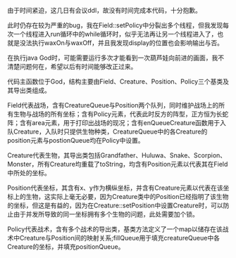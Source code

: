 由于时间紧迫，这几日有会议ddl，故没有时间完成本代码，十分抱歉。

此时仍存在较为严重的bug，我在Field::setPolicy中分裂出多个线程，但我发现每次一个线程进入run循环中的while循环时，似乎无法再让另一个线程进入了，也就是没法执行waxOn与waxOff，并且我发现display的位置也会影响输出与否。

在执行java God时，可能需要运行多次才能看到一次葫芦娃向前进的画面，我不清楚问题何在，希望以后有时间能够改正过来。

代码主函数位于God，结构主要由Field、Creature、Position、Policy三个基类及其导出类组成。

Field代表战场，含有CreatureQueue与Position两个队列，同时维护战场上的所有生物与战场的所有坐标；含有Policy元素，代表此时反方的阵型，正方恒为长蛇阵；含有area元素，用于打印出战场的现况；含有enQueueCreature函数用于入队Creature，入队时只提供生物种类，CreatureQueue中的各Creature的position元素与postionQueue均在Policy中设置。

Creature代表生物，其导出类包括Grandfather、Huluwa、Snake、Scorpion、Monster，所有Creature均重载了toString，均含有Position元素以代表其在Field中所处的坐标。

Position代表坐标，其含有x、y作为横纵坐标，并含有Creature元素以代表在该坐标上的生物，这实际上毫无必要，因为Creature类中的Position已经指明了该生物的坐标，但这是有益的，因为在Creature::setPosition中设置Creature时，可以防止由于并发所导致的同一坐标拥有多个生物的问题，此处需要加个锁。

Policy代表战术，含有多个战术的导出类，基类方法定义了一个map以储存在该战术中Creature与Position间的映射关系;fillQueue用于填充creatureQueue中各Creature的坐标，并填充positionQueue。

